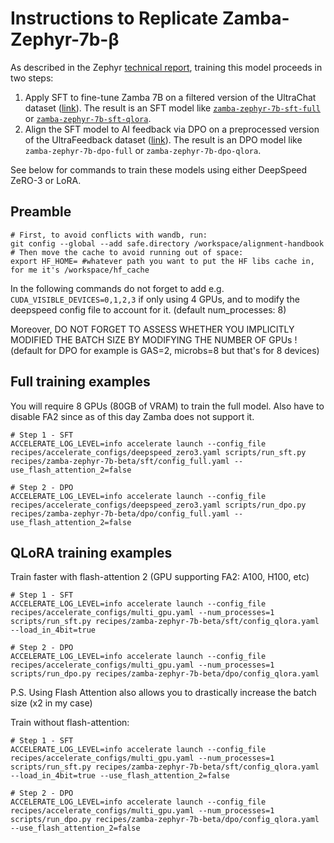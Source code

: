 
# Instructions to Replicate Zamba-Zephyr-7b-β

As described in the Zephyr [technical report](https://huggingface.co/papers/2310.16944), training this model proceeds in two steps:

1. Apply SFT to fine-tune Zamba 7B on a filtered version of the UltraChat dataset ([link](https://huggingface.co/datasets/HuggingFaceH4/ultrachat_200k)). The result is an SFT model like [`zamba-zephyr-7b-sft-full`](https://huggingface.co/alignment-handbook/zephyr-7b-sft-full) or [`zamba-zephyr-7b-sft-qlora`](https://huggingface.co/alignment-handbook/zephyr-7b-sft-qlora).
2. Align the SFT model to AI feedback via DPO on a preprocessed version of the UltraFeedback dataset ([link](https://huggingface.co/datasets/HuggingFaceH4/ultrafeedback_binarized)). The result is an DPO model like `zamba-zephyr-7b-dpo-full` or `zamba-zephyr-7b-dpo-qlora`.

See below for commands to train these models using either DeepSpeed ZeRO-3 or LoRA.

## Preamble
```shell
# First, to avoid conflicts with wandb, run:
git config --global --add safe.directory /workspace/alignment-handbook
# Then move the cache to avoid running out of space:
export HF_HOME= #whatever path you want to put the HF libs cache in, for me it's /workspace/hf_cache
```
In the following commands do not forget to add e.g. `CUDA_VISIBLE_DEVICES=0,1,2,3` if only using 4 GPUs, and to modify the deepspeed config file to account for it. (default num_processes: 8)

Moreover, DO NOT FORGET TO ASSESS WHETHER YOU IMPLICITLY MODIFIED THE BATCH SIZE BY MODIFYING THE NUMBER OF GPUs ! (default for DPO for example is GAS=2, microbs=8 but that's for 8 devices)

## Full training examples

You will require 8 GPUs (80GB of VRAM) to train the full model. Also have to disable FA2 since as of this day Zamba does not support it.
```shell
# Step 1 - SFT
ACCELERATE_LOG_LEVEL=info accelerate launch --config_file recipes/accelerate_configs/deepspeed_zero3.yaml scripts/run_sft.py recipes/zamba-zephyr-7b-beta/sft/config_full.yaml --use_flash_attention_2=false

# Step 2 - DPO
ACCELERATE_LOG_LEVEL=info accelerate launch --config_file recipes/accelerate_configs/deepspeed_zero3.yaml scripts/run_dpo.py recipes/zamba-zephyr-7b-beta/dpo/config_full.yaml --use_flash_attention_2=false
```

## QLoRA training examples

Train faster with flash-attention 2 (GPU supporting FA2: A100, H100, etc)
```````shell
# Step 1 - SFT
ACCELERATE_LOG_LEVEL=info accelerate launch --config_file recipes/accelerate_configs/multi_gpu.yaml --num_processes=1 scripts/run_sft.py recipes/zamba-zephyr-7b-beta/sft/config_qlora.yaml --load_in_4bit=true

# Step 2 - DPO
ACCELERATE_LOG_LEVEL=info accelerate launch --config_file recipes/accelerate_configs/multi_gpu.yaml --num_processes=1 scripts/run_dpo.py recipes/zamba-zephyr-7b-beta/dpo/config_qlora.yaml
```````

P.S. Using Flash Attention also allows you to drastically increase the batch size (x2 in my case)

Train without flash-attention:
```````shell
# Step 1 - SFT
ACCELERATE_LOG_LEVEL=info accelerate launch --config_file recipes/accelerate_configs/multi_gpu.yaml --num_processes=1 scripts/run_sft.py recipes/zamba-zephyr-7b-beta/sft/config_qlora.yaml --load_in_4bit=true --use_flash_attention_2=false

# Step 2 - DPO
ACCELERATE_LOG_LEVEL=info accelerate launch --config_file recipes/accelerate_configs/multi_gpu.yaml --num_processes=1 scripts/run_dpo.py recipes/zamba-zephyr-7b-beta/dpo/config_qlora.yaml --use_flash_attention_2=false
```````
